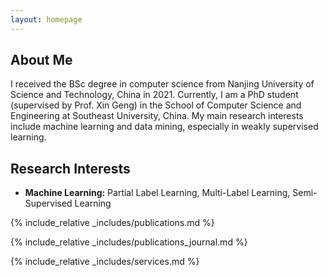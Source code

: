 ```yaml
---
layout: homepage
---
```

## About Me

I received the BSc degree in computer science from Nanjing University of Science and Technology, China in 2021. Currently, I am a PhD student (supervised by Prof. Xin Geng) in the School of Computer Science and Engineering at Southeast University, China. My main research interests include machine learning and data mining, especially in weakly supervised learning.

## Research Interests

- **Machine Learning:** Partial Label Learning, Multi-Label Learning, Semi-Supervised Learning

{% include_relative _includes/publications.md %}

{% include_relative _includes/publications_journal.md %}

{% include_relative _includes/services.md %}
